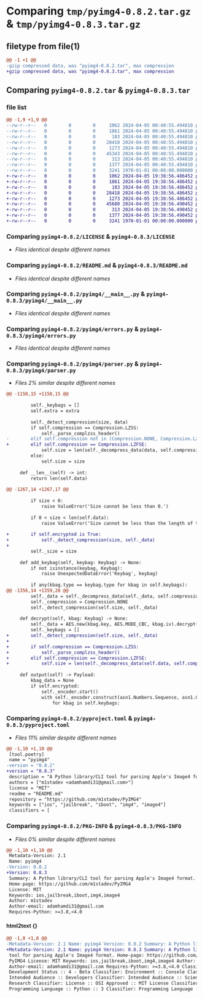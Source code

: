 # Comparing `tmp/pyimg4-0.8.2.tar.gz` & `tmp/pyimg4-0.8.3.tar.gz`

## filetype from file(1)

```diff
@@ -1 +1 @@
-gzip compressed data, was "pyimg4-0.8.2.tar", max compression
+gzip compressed data, was "pyimg4-0.8.3.tar", max compression
```

## Comparing `pyimg4-0.8.2.tar` & `pyimg4-0.8.3.tar`

### file list

```diff
@@ -1,9 +1,9 @@
--rw-r--r--   0        0        0     1062 2024-04-05 00:40:55.494810 pyimg4-0.8.2/LICENSE
--rw-r--r--   0        0        0     1861 2024-04-05 00:40:55.494810 pyimg4-0.8.2/README.md
--rw-r--r--   0        0        0      183 2024-04-05 00:40:55.494810 pyimg4-0.8.2/pyimg4/__init__.py
--rw-r--r--   0        0        0    28418 2024-04-05 00:40:55.494810 pyimg4-0.8.2/pyimg4/__main__.py
--rw-r--r--   0        0        0     1273 2024-04-05 00:40:55.494810 pyimg4-0.8.2/pyimg4/errors.py
--rw-r--r--   0        0        0    45343 2024-04-05 00:40:55.494810 pyimg4-0.8.2/pyimg4/parser.py
--rw-r--r--   0        0        0      313 2024-04-05 00:40:55.494810 pyimg4-0.8.2/pyimg4/types.py
--rw-r--r--   0        0        0     1377 2024-04-05 00:40:55.494810 pyimg4-0.8.2/pyproject.toml
--rw-r--r--   0        0        0     3241 1970-01-01 00:00:00.000000 pyimg4-0.8.2/PKG-INFO
+-rw-r--r--   0        0        0     1062 2024-04-05 19:38:56.486452 pyimg4-0.8.3/LICENSE
+-rw-r--r--   0        0        0     1861 2024-04-05 19:38:56.486452 pyimg4-0.8.3/README.md
+-rw-r--r--   0        0        0      183 2024-04-05 19:38:56.486452 pyimg4-0.8.3/pyimg4/__init__.py
+-rw-r--r--   0        0        0    28418 2024-04-05 19:38:56.486452 pyimg4-0.8.3/pyimg4/__main__.py
+-rw-r--r--   0        0        0     1273 2024-04-05 19:38:56.486452 pyimg4-0.8.3/pyimg4/errors.py
+-rw-r--r--   0        0        0    45680 2024-04-05 19:38:56.490452 pyimg4-0.8.3/pyimg4/parser.py
+-rw-r--r--   0        0        0      313 2024-04-05 19:38:56.490452 pyimg4-0.8.3/pyimg4/types.py
+-rw-r--r--   0        0        0     1377 2024-04-05 19:38:56.490452 pyimg4-0.8.3/pyproject.toml
+-rw-r--r--   0        0        0     3241 1970-01-01 00:00:00.000000 pyimg4-0.8.3/PKG-INFO
```

### Comparing `pyimg4-0.8.2/LICENSE` & `pyimg4-0.8.3/LICENSE`

 * *Files identical despite different names*

### Comparing `pyimg4-0.8.2/README.md` & `pyimg4-0.8.3/README.md`

 * *Files identical despite different names*

### Comparing `pyimg4-0.8.2/pyimg4/__main__.py` & `pyimg4-0.8.3/pyimg4/__main__.py`

 * *Files identical despite different names*

### Comparing `pyimg4-0.8.2/pyimg4/errors.py` & `pyimg4-0.8.3/pyimg4/errors.py`

 * *Files identical despite different names*

### Comparing `pyimg4-0.8.2/pyimg4/parser.py` & `pyimg4-0.8.3/pyimg4/parser.py`

 * *Files 2% similar despite different names*

```diff
@@ -1158,15 +1158,15 @@
 
         self._keybags = []
         self.extra = extra
 
         self._detect_compression(size, data)
         if self.compression == Compression.LZSS:
             self._parse_complzss_header()
-        elif self.compression not in (Compression.NONE, Compression.LZFSE_ENCRYPTED):
+        elif self.compression == Compression.LZFSE:
             self.size = len(self._decompress_data(data, self.compression, size))
         else:
             self.size = size
 
     def __len__(self) -> int:
         return len(self.data)
 
@@ -1267,14 +1267,17 @@
 
         if size < 0:
             raise ValueError('Size cannot be less than 0.')
 
         if 0 < size < len(self.data):
             raise ValueError('Size cannot be less than the length of the payload data.')
 
+        if self.encrypted is True:
+            self._detect_compression(size, self._data)
+
         self._size = size
 
     def add_keybag(self, keybag: Keybag) -> None:
         if not isinstance(keybag, Keybag):
             raise UnexpectedDataError('Keybag', keybag)
 
         if any(kbag.type == keybag.type for kbag in self.keybags):
@@ -1356,14 +1359,20 @@
         self._data = self._decompress_data(self._data, self.compression, self.size)
         self._compression = Compression.NONE
         self._detect_compression(self.size, self._data)
 
     def decrypt(self, kbag: Keybag) -> None:
         self._data = AES.new(kbag.key, AES.MODE_CBC, kbag.iv).decrypt(self._data)
         self._keybags = []
+        self._detect_compression(self.size, self._data)
+
+        if self.compression == Compression.LZSS:
+            self._parse_complzss_header()
+        elif self.compression == Compression.LZFSE:
+            self.size = len(self._decompress_data(self.data, self.compression))
 
     def output(self) -> Payload:
         kbag_data = None
         if self.encrypted:
             self._encoder.start()
             with self._encoder.construct(asn1.Numbers.Sequence, asn1.Classes.Universal):
                 for kbag in self.keybags:
```

### Comparing `pyimg4-0.8.2/pyproject.toml` & `pyimg4-0.8.3/pyproject.toml`

 * *Files 11% similar despite different names*

```diff
@@ -1,10 +1,10 @@
 [tool.poetry]
 name = "pyimg4"
-version = "0.8.2"
+version = "0.8.3"
 description = "A Python library/CLI tool for parsing Apple's Image4 format."
 authors = ["m1stadev <adamhamdi31@gmail.com>"]
 license = "MIT"
 readme = "README.md"
 repository = "https://github.com/m1stadev/PyIMG4"
 keywords = ["ios", "jailbreak", "iboot", "img4", "image4"]
 classifiers = [
```

### Comparing `pyimg4-0.8.2/PKG-INFO` & `pyimg4-0.8.3/PKG-INFO`

 * *Files 0% similar despite different names*

```diff
@@ -1,10 +1,10 @@
 Metadata-Version: 2.1
 Name: pyimg4
-Version: 0.8.2
+Version: 0.8.3
 Summary: A Python library/CLI tool for parsing Apple's Image4 format.
 Home-page: https://github.com/m1stadev/PyIMG4
 License: MIT
 Keywords: ios,jailbreak,iboot,img4,image4
 Author: m1stadev
 Author-email: adamhamdi31@gmail.com
 Requires-Python: >=3.8,<4.0
```

#### html2text {}

```diff
@@ -1,8 +1,8 @@
-Metadata-Version: 2.1 Name: pyimg4 Version: 0.8.2 Summary: A Python library/CLI
+Metadata-Version: 2.1 Name: pyimg4 Version: 0.8.3 Summary: A Python library/CLI
 tool for parsing Apple's Image4 format. Home-page: https://github.com/m1stadev/
 PyIMG4 License: MIT Keywords: ios,jailbreak,iboot,img4,image4 Author: m1stadev
 Author-email: adamhamdi31@gmail.com Requires-Python: >=3.8,<4.0 Classifier:
 Development Status :: 4 - Beta Classifier: Environment :: Console Classifier:
 Intended Audience :: Developers Classifier: Intended Audience :: Science/
 Research Classifier: License :: OSI Approved :: MIT License Classifier:
 Programming Language :: Python :: 3 Classifier: Programming Language :: Python
```

